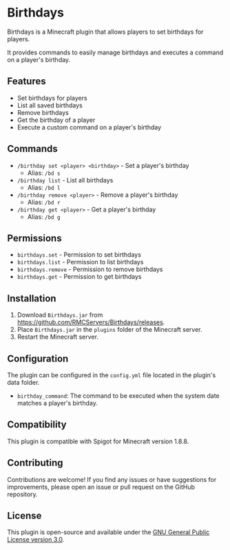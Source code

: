 # Birthdays

Birthdays is a Minecraft plugin that allows players to set birthdays for players.

It provides commands to easily manage birthdays and executes a command on a player's birthday.

## Features

- Set birthdays for players
- List all saved birthdays
- Remove birthdays
- Get the birthday of a player
- Execute a custom command on a player's birthday

## Commands

- `/birthday set <player> <birthday>` - Set a player's birthday
  - Alias: `/bd s`
- `/birthday list` - List all birthdays
  - Alias: `/bd l`
- `/birthday remove <player>` - Remove a player's birthday
  - Alias: `/bd r`
- `/birthday get <player>` - Get a player's birthday
  - Alias: `/bd g`

## Permissions

- `birthdays.set` - Permission to set birthdays
- `birthdays.list` - Permission to list birthdays
- `birthdays.remove` - Permission to remove birthdays
- `birthdays.get` - Permission to get birthdays

## Installation

1. Download `Birthdays.jar` from https://github.com/RMCServers/Birthdays/releases.
2. Place `Birthdays.jar` in the `plugins` folder of the Minecraft server.
3. Restart the Minecraft server.

## Configuration

The plugin can be configured in the `config.yml` file located in the plugin's data folder.

- `birthday_command`: The command to be executed when the system date matches a player's birthday.

## Compatibility

This plugin is compatible with Spigot for Minecraft version 1.8.8.

## Contributing

Contributions are welcome! If you find any issues or have suggestions for improvements, please open an issue or pull request on the GitHub repository.

## License

This plugin is open-source and available under the [GNU General Public License version 3.0](LICENSE.txt).